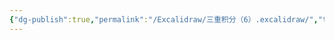 ```yaml
---
{"dg-publish":true,"permalink":"/Excalidraw/三重积分（6）.excalidraw/","tags":["excalidraw"]}
---
```

<style> .container {font-family: sans-serif; text-align: center;} .button-wrapper button {z-index: 1;height: 40px; width: 100px; margin: 10px;padding: 5px;} .excalidraw .App-menu_top .buttonList { display: flex;} .excalidraw-wrapper { height: 800px; margin: 50px; position: relative;} :root[dir="ltr"] .excalidraw .layer-ui__wrapper .zen-mode-transition.App-menu_bottom--transition-left {transform: none;} </style><script src="https://cdn.jsdelivr.net/npm/react@17/umd/react.production.min.js"></script><script src="https://cdn.jsdelivr.net/npm/react-dom@17/umd/react-dom.production.min.js"></script><script type="text/javascript" src="https://cdn.jsdelivr.net/npm/@excalidraw/excalidraw@0/dist/excalidraw.production.min.js"></script><div id="三重积分（6）excalidraw.md"></div><script>(function(){const InitialData={"type":"excalidraw","version":2,"source":"https://github.com/zsviczian/obsidian-excalidraw-plugin/releases/tag/2.6.7","elements":[{"id":"AXKPGaypQC6Drdz55M2wG","type":"arrow","x":-261.20001220703125,"y":5.662498474121094,"width":618.4000854492188,"height":0,"angle":0,"strokeColor":"#1e1e1e","backgroundColor":"transparent","fillStyle":"solid","strokeWidth":1,"strokeStyle":"solid","roughness":0,"opacity":100,"groupIds":[],"frameId":null,"index":"a0","roundness":{"type":2},"seed":1100916469,"version":35,"versionNonce":642161531,"isDeleted":false,"boundElements":[],"updated":1741180860120,"link":null,"locked":false,"points":[[0,0],[618.4000854492188,0]],"lastCommittedPoint":null,"startBinding":null,"endBinding":null,"startArrowhead":null,"endArrowhead":"arrow","elbowed":false},{"id":"1KoCBIPTtsvt7Sfrg5PTT","type":"arrow","x":34.79998779296875,"y":300.86251068115234,"width":3.552713678800501e-14,"height":613.6000213623047,"angle":0,"strokeColor":"#1e1e1e","backgroundColor":"transparent","fillStyle":"solid","strokeWidth":1,"strokeStyle":"solid","roughness":0,"opacity":100,"groupIds":[],"frameId":null,"index":"a1","roundness":{"type":2},"seed":1798942485,"version":72,"versionNonce":251346261,"isDeleted":false,"boundElements":[],"updated":1741180868185,"link":null,"locked":false,"points":[[0,0],[3.552713678800501e-14,-613.6000213623047]],"lastCommittedPoint":null,"startBinding":null,"endBinding":null,"startArrowhead":null,"endArrowhead":"arrow","elbowed":false},{"id":"Shj09ciC","type":"text","x":334.798436911856,"y":-34.83296179046454,"width":12,"height":25,"angle":0,"strokeColor":"#1e1e1e","backgroundColor":"transparent","fillStyle":"solid","strokeWidth":1,"strokeStyle":"solid","roughness":0,"opacity":100,"groupIds":[],"frameId":null,"index":"a2","roundness":null,"seed":1572611867,"version":130,"versionNonce":124936520,"isDeleted":false,"boundElements":[],"updated":1741310502473,"link":null,"locked":false,"text":"x","rawText":"x","fontSize":20,"fontFamily":5,"textAlign":"left","verticalAlign":"top","containerId":null,"originalText":"x","autoResize":true,"lineHeight":1.25},{"id":"IslR5yBa","type":"text","x":-2,"y":-315.1375198364258,"width":11,"height":25,"angle":0,"strokeColor":"#1e1e1e","backgroundColor":"transparent","fillStyle":"solid","strokeWidth":1,"strokeStyle":"solid","roughness":0,"opacity":100,"groupIds":[],"frameId":null,"index":"a3","roundness":null,"seed":1922651707,"version":6,"versionNonce":681694357,"isDeleted":false,"boundElements":[],"updated":1741180877213,"link":null,"locked":false,"text":"y","rawText":"y","fontSize":20,"fontFamily":5,"textAlign":"left","verticalAlign":"top","containerId":null,"originalText":"y","autoResize":true,"lineHeight":1.25},{"id":"sVw9O4gHQpzUrY0ntoTuB","type":"arrow","x":394.5805400274952,"y":12.500779467559937,"width":618.4000854492188,"height":0,"angle":0,"strokeColor":"#1e1e1e","backgroundColor":"transparent","fillStyle":"solid","strokeWidth":1,"strokeStyle":"solid","roughness":0,"opacity":100,"groupIds":[],"frameId":null,"index":"a4","roundness":{"type":2},"seed":1518393400,"version":149,"versionNonce":1769380920,"isDeleted":false,"boundElements":[],"updated":1741310492393,"link":null,"locked":false,"points":[[0,0],[618.4000854492188,0]],"lastCommittedPoint":null,"startBinding":null,"endBinding":null,"startArrowhead":null,"endArrowhead":"arrow","elbowed":false},{"id":"1kOQHNO74MaZjyafRSEj9","type":"arrow","x":690.5805400274952,"y":307.7007916745912,"width":3.552713678800501e-14,"height":613.6000213623047,"angle":0,"strokeColor":"#1e1e1e","backgroundColor":"transparent","fillStyle":"solid","strokeWidth":1,"strokeStyle":"solid","roughness":0,"opacity":100,"groupIds":[],"frameId":null,"index":"a5","roundness":{"type":2},"seed":1713967416,"version":186,"versionNonce":432428344,"isDeleted":false,"boundElements":[],"updated":1741310492393,"link":null,"locked":false,"points":[[0,0],[3.552713678800501e-14,-613.6000213623047]],"lastCommittedPoint":null,"startBinding":null,"endBinding":null,"startArrowhead":null,"endArrowhead":"arrow","elbowed":false},{"id":"5CB0LkmK","type":"text","x":1032.980625476714,"y":0.5007794675599371,"width":12,"height":25,"angle":0,"strokeColor":"#1e1e1e","backgroundColor":"transparent","fillStyle":"solid","strokeWidth":1,"strokeStyle":"solid","roughness":0,"opacity":100,"groupIds":[],"frameId":null,"index":"a6","roundness":null,"seed":576858680,"version":118,"versionNonce":2042031672,"isDeleted":false,"boundElements":[],"updated":1741310492393,"link":null,"locked":false,"text":"x","rawText":"x","fontSize":20,"fontFamily":5,"textAlign":"left","verticalAlign":"top","containerId":null,"originalText":"x","autoResize":true,"lineHeight":1.25},{"id":"wW2Vcra0","type":"text","x":653.7805522345265,"y":-308.29923884298694,"width":12,"height":25,"angle":0,"strokeColor":"#1e1e1e","backgroundColor":"transparent","fillStyle":"solid","strokeWidth":1,"strokeStyle":"solid","roughness":0,"opacity":100,"groupIds":[],"frameId":null,"index":"a7","roundness":null,"seed":168829752,"version":125,"versionNonce":1522564920,"isDeleted":false,"boundElements":[],"updated":1741310514684,"link":null,"locked":false,"text":"z","rawText":"z","fontSize":20,"fontFamily":5,"textAlign":"left","verticalAlign":"top","containerId":null,"originalText":"z","autoResize":true,"lineHeight":1.25},{"id":"TGRhvBg6Xctw51iPOkI2Z","type":"line","x":35.56186916618037,"y":-161.9299970871225,"width":165.92908274540213,"height":165.9290827454021,"angle":0,"strokeColor":"#1e1e1e","backgroundColor":"transparent","fillStyle":"solid","strokeWidth":1,"strokeStyle":"solid","roughness":0,"opacity":100,"groupIds":[],"frameId":null,"index":"a8","roundness":{"type":2},"seed":278325064,"version":63,"versionNonce":890566712,"isDeleted":false,"boundElements":null,"updated":1741310532186,"link":null,"locked":false,"points":[[0,0],[165.92908274540213,165.9290827454021]],"lastCommittedPoint":null,"startBinding":null,"endBinding":null,"startArrowhead":null,"endArrowhead":null},{"id":"drf_XT40EJsm3B38jp2EH","type":"line","x":692.9969899217317,"y":-149.36753670004765,"width":160.17126011406242,"height":160.1712601140623,"angle":0,"strokeColor":"#1e1e1e","backgroundColor":"transparent","fillStyle":"solid","strokeWidth":1,"strokeStyle":"solid","roughness":0,"opacity":100,"groupIds":[],"frameId":null,"index":"a9","roundness":{"type":2},"seed":387423816,"version":60,"versionNonce":58585160,"isDeleted":false,"boundElements":null,"updated":1741310537717,"link":null,"locked":false,"points":[[0,0],[160.17126011406242,160.1712601140623]],"lastCommittedPoint":null,"startBinding":null,"endBinding":null,"startArrowhead":null,"endArrowhead":null},{"id":"397voPIxMxTv2vuWCZHUB","type":"arrow","x":1305.53166243432,"y":11.847770339394913,"width":263.3317407887994,"height":0,"angle":0,"strokeColor":"#1e1e1e","backgroundColor":"transparent","fillStyle":"solid","strokeWidth":1,"strokeStyle":"solid","roughness":0,"opacity":100,"groupIds":[],"frameId":null,"index":"aA","roundness":{"type":2},"seed":1607356728,"version":39,"versionNonce":1589850952,"isDeleted":false,"boundElements":null,"updated":1741310574062,"link":null,"locked":false,"points":[[0,0],[263.3317407887994,0]],"lastCommittedPoint":null,"startBinding":null,"endBinding":null,"startArrowhead":null,"endArrowhead":"arrow","elbowed":false},{"id":"W1pWbkScWcpoE1kOppcpj","type":"arrow","x":1307.4967950286753,"y":12.830374119074236,"width":202.90303267358172,"height":202.90303267358178,"angle":0,"strokeColor":"#1e1e1e","backgroundColor":"transparent","fillStyle":"solid","strokeWidth":1,"strokeStyle":"solid","roughness":0,"opacity":100,"groupIds":[],"frameId":null,"index":"aB","roundness":{"type":2},"seed":1537023544,"version":387,"versionNonce":1077073992,"isDeleted":false,"boundElements":null,"updated":1741310596708,"link":null,"locked":false,"points":[[0,0],[-202.90303267358172,202.90303267358178]],"lastCommittedPoint":null,"startBinding":null,"endBinding":null,"startArrowhead":null,"endArrowhead":"arrow","elbowed":false},{"id":"P3cMha0p-a2_SS2I2wuge","type":"arrow","x":1307.4967950286753,"y":10.865204042217158,"width":0,"height":282.0008377776905,"angle":0,"strokeColor":"#1e1e1e","backgroundColor":"transparent","fillStyle":"solid","strokeWidth":1,"strokeStyle":"solid","roughness":0,"opacity":100,"groupIds":[],"frameId":null,"index":"aC","roundness":{"type":2},"seed":298379576,"version":19,"versionNonce":2107872584,"isDeleted":false,"boundElements":null,"updated":1741310600906,"link":null,"locked":false,"points":[[0,0],[0,-282.0008377776905]],"lastCommittedPoint":null,"startBinding":null,"endBinding":null,"startArrowhead":null,"endArrowhead":"arrow","elbowed":false},{"id":"0dhSgsTW","type":"text","x":1139.475409401176,"y":202.468555626998,"width":12,"height":25,"angle":0,"strokeColor":"#1e1e1e","backgroundColor":"transparent","fillStyle":"solid","strokeWidth":1,"strokeStyle":"solid","roughness":0,"opacity":100,"groupIds":[],"frameId":null,"index":"aD","roundness":null,"seed":1180965944,"version":6,"versionNonce":708016440,"isDeleted":false,"boundElements":null,"updated":1741310604906,"link":null,"locked":false,"text":"x","rawText":"x","fontSize":20,"fontFamily":5,"textAlign":"left","verticalAlign":"top","containerId":null,"originalText":"x","autoResize":true,"lineHeight":1.25},{"id":"TgTg4Fzd","type":"text","x":1590.4803115510483,"y":-8.786421761350084,"width":11,"height":25,"angle":0,"strokeColor":"#1e1e1e","backgroundColor":"transparent","fillStyle":"solid","strokeWidth":1,"strokeStyle":"solid","roughness":0,"opacity":100,"groupIds":[],"frameId":null,"index":"aE","roundness":null,"seed":1682165064,"version":8,"versionNonce":1220329784,"isDeleted":false,"boundElements":null,"updated":1741310607864,"link":null,"locked":false,"text":"y","rawText":"y","fontSize":20,"fontFamily":5,"textAlign":"left","verticalAlign":"top","containerId":null,"originalText":"y","autoResize":true,"lineHeight":1.25},{"id":"4r2rRSi9","type":"text","x":1296.688415829714,"y":-311.4214891222872,"width":12,"height":25,"angle":0,"strokeColor":"#1e1e1e","backgroundColor":"transparent","fillStyle":"solid","strokeWidth":1,"strokeStyle":"solid","roughness":0,"opacity":100,"groupIds":[],"frameId":null,"index":"aF","roundness":null,"seed":2100036936,"version":8,"versionNonce":1887902520,"isDeleted":false,"boundElements":null,"updated":1741310611439,"link":null,"locked":false,"text":"z","rawText":"z","fontSize":20,"fontFamily":5,"textAlign":"left","verticalAlign":"top","containerId":null,"originalText":"z","autoResize":true,"lineHeight":1.25},{"id":"7Hyi3rcZfwfcCZaG0vxNN","type":"line","x":1308.4794362908563,"y":-159.12135166213932,"width":170.4778388529453,"height":170.4778388529454,"angle":0,"strokeColor":"#1e1e1e","backgroundColor":"transparent","fillStyle":"solid","strokeWidth":1,"strokeStyle":"solid","roughness":0,"opacity":100,"groupIds":[],"frameId":null,"index":"aG","roundness":{"type":2},"seed":1744022840,"version":37,"versionNonce":764895304,"isDeleted":false,"boundElements":null,"updated":1741310620752,"link":null,"locked":false,"points":[[0,0],[170.4778388529453,170.4778388529454]],"lastCommittedPoint":null,"startBinding":null,"endBinding":null,"startArrowhead":null,"endArrowhead":null},{"id":"flW5a28kKgxnchHUqeLVL","type":"line","x":1308.4794362908563,"y":-159.12135166213932,"width":85.48461722451952,"height":256.45373922605376,"angle":0,"strokeColor":"#1e1e1e","backgroundColor":"transparent","fillStyle":"solid","strokeWidth":1,"strokeStyle":"solid","roughness":0,"opacity":100,"groupIds":[],"frameId":null,"index":"aH","roundness":{"type":2},"seed":1293017400,"version":121,"versionNonce":2073760328,"isDeleted":false,"boundElements":null,"updated":1741310630934,"link":null,"locked":false,"points":[[0,0],[-85.48461722451952,256.45373922605376]],"lastCommittedPoint":null,"startBinding":null,"endBinding":null,"startArrowhead":null,"endArrowhead":null},{"id":"J2ZmmQ5NYCA03zqdvd_o8","type":"line","x":1224.0009397484616,"y":97.42278120836443,"width":253.9854504101645,"height":85.07197144337513,"angle":0,"strokeColor":"#1e1e1e","backgroundColor":"transparent","fillStyle":"solid","strokeWidth":1,"strokeStyle":"solid","roughness":0,"opacity":100,"groupIds":[],"frameId":null,"index":"aI","roundness":{"type":2},"seed":1084002104,"version":156,"versionNonce":1967471432,"isDeleted":false,"boundElements":null,"updated":1741310648656,"link":null,"locked":false,"points":[[0,0],[253.9854504101645,-85.07197144337513]],"lastCommittedPoint":null,"startBinding":null,"endBinding":null,"startArrowhead":null,"endArrowhead":null}],"appState":{"theme":"dark","viewBackgroundColor":"#ffffff","currentItemStrokeColor":"#1e1e1e","currentItemBackgroundColor":"transparent","currentItemFillStyle":"solid","currentItemStrokeWidth":1,"currentItemStrokeStyle":"solid","currentItemRoughness":0,"currentItemOpacity":100,"currentItemFontFamily":5,"currentItemFontSize":20,"currentItemTextAlign":"left","currentItemStartArrowhead":null,"currentItemEndArrowhead":"arrow","currentItemArrowType":"round","scrollX":-1212.698674312088,"scrollY":178.7686807043089,"zoom":{"value":2.188637},"currentItemRoundness":"round","gridSize":null,"gridStep":5,"gridModeEnabled":false,"gridColor":{"Bold":"rgba(217, 217, 217, 0.5)","Regular":"rgba(230, 230, 230, 0.5)"},"currentStrokeOptions":null,"frameRendering":{"enabled":true,"clip":true,"name":true,"outline":true},"objectsSnapModeEnabled":false,"activeTool":{"type":"selection","customType":null,"locked":false,"lastActiveTool":null}},"files":{}};InitialData.scrollToContent=true;App=()=>{const e=React.useRef(null),t=React.useRef(null),[n,i]=React.useState({width:void 0,height:void 0});return React.useEffect(()=>{i({width:t.current.getBoundingClientRect().width,height:t.current.getBoundingClientRect().height});const e=()=>{i({width:t.current.getBoundingClientRect().width,height:t.current.getBoundingClientRect().height})};return window.addEventListener("resize",e),()=>window.removeEventListener("resize",e)},[t]),React.createElement(React.Fragment,null,React.createElement("div",{className:"excalidraw-wrapper",ref:t},React.createElement(ExcalidrawLib.Excalidraw,{ref:e,width:n.width,height:n.height,initialData:InitialData,viewModeEnabled:!0,zenModeEnabled:!0,gridModeEnabled:!1})))},excalidrawWrapper=document.getElementById("三重积分（6）excalidraw.md");ReactDOM.render(React.createElement(App),excalidrawWrapper);})();</script>